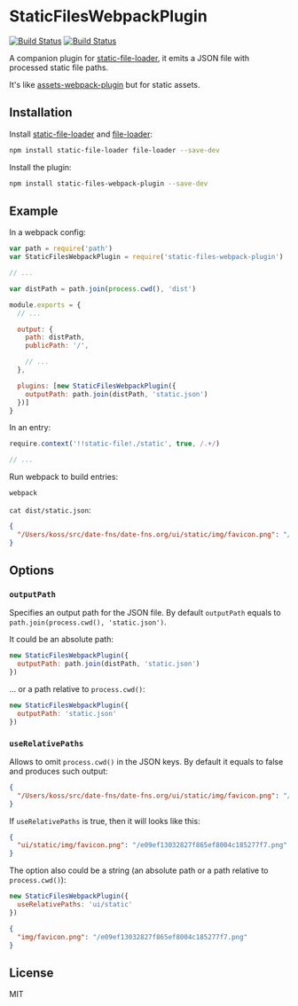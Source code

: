 # StaticFilesWebpackPlugin
[![Build Status](https://travis-ci.org/kossnocorp/static-files-webpack-plugin.svg?branch=master)](https://travis-ci.org/kossnocorp/static-files-webpack-plugin) [![Build Status](https://ci.appveyor.com/api/projects/status/53la2hie8trjsmfx?svg=true)](https://ci.appveyor.com/project/kossnocorp/static-files-webpack-plugin)

A companion plugin for [static-file-loader](https://github.com/kossnocorp/static-file-loader),
it emits a JSON file with processed static file paths.

It's like [assets-webpack-plugin](https://github.com/sporto/assets-webpack-plugin)
but for static assets.

## Installation

Install [static-file-loader](https://github.com/kossnocorp/static-file-loader) and
[file-loader](https://github.com/webpack/file-loader):

```sh
npm install static-file-loader file-loader --save-dev
```

Install the plugin:

```sh
npm install static-files-webpack-plugin --save-dev
```

## Example

In a webpack config:

```js
var path = require('path')
var StaticFilesWebpackPlugin = require('static-files-webpack-plugin')

// ...

var distPath = path.join(process.cwd(), 'dist')

module.exports = {
  // ...

  output: {
    path: distPath,
    publicPath: '/',

    // ...
  },

  plugins: [new StaticFilesWebpackPlugin({
    outputPath: path.join(distPath, 'static.json')
  })]
}
```

In an entry:

```js
require.context('!!static-file!./static', true, /.+/)

// ...
```

Run webpack to build entries:

```sh
webpack
```

`cat dist/static.json`:

```json
{
  "/Users/koss/src/date-fns/date-fns.org/ui/static/img/favicon.png": "/e09ef13032827f865ef8004c185277f7.png"
}
```

## Options

### `outputPath`

Specifies an output path for the JSON file. By default `outputPath` equals to
`path.join(process.cwd(), 'static.json')`.

It could be an absolute path:

```js
new StaticFilesWebpackPlugin({
  outputPath: path.join(distPath, 'static.json')
})
```

… or a path relative to `process.cwd()`:

```js
new StaticFilesWebpackPlugin({
  outputPath: 'static.json'
})
```

### `useRelativePaths`

Allows to omit `process.cwd()` in the JSON keys. By default it equals
to false and produces such output:

```json
{
  "/Users/koss/src/date-fns/date-fns.org/ui/static/img/favicon.png": "/e09ef13032827f865ef8004c185277f7.png"
}
```

If `useRelativePaths` is true, then it will looks like this:

```json
{
  "ui/static/img/favicon.png": "/e09ef13032827f865ef8004c185277f7.png"
}
```

The option also could be a string (an absolute path or a path relative
to `process.cwd()`):

```js
new StaticFilesWebpackPlugin({
  useRelativePaths: 'ui/static'
})
```

```json
{
  "img/favicon.png": "/e09ef13032827f865ef8004c185277f7.png"
}
```

## License

MIT
